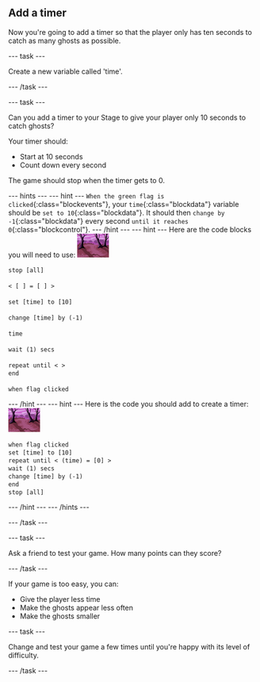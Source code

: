 ## Add a timer

Now you're going to add a timer so that the player only has ten seconds to catch as many ghosts as possible.

--- task ---

Create a new variable called 'time'.

--- /task ---

--- task ---

Can you add a timer to your Stage to give your player only 10 seconds to catch ghosts?

Your timer should:

+ Start at 10 seconds
+ Count down every second

The game should stop when the timer gets to 0.

--- hints ---
--- hint ---
`When the green flag is clicked`{:class="blockevents"}, your `time`{:class="blockdata"} variable should be `set to 10`{:class="blockdata"}. It should then `change by -1`{:class="blockdata"} every second `until it reaches 0`{:class="blockcontrol"}.
--- /hint ---
--- hint ---
Here are the code blocks you will need to use:
![ghost-sprite](images/ghost-backdrop.png)
``` blocks
stop [all]

< [ ] = [ ] >

set [time] to [10]

change [time] by (-1)

time

wait (1) secs

repeat until < >
end

when flag clicked

```
--- /hint ---
--- hint ---
Here is the code you should add to create a timer:
![backdrop icon](images/ghost-backdrop.png)
``` blocks
when flag clicked
set [time] to [10]
repeat until < (time) = [0] >
wait (1) secs
change [time] by (-1)
end
stop [all]
```
--- /hint ---
--- /hints ---

--- /task ---

--- task ---

Ask a friend to test your game. How many points can they score?

--- /task ---

If your game is too easy, you can:

+ Give the player less time
+ Make the ghosts appear less often
+ Make the ghosts smaller

--- task ---

Change and test your game a few times until you're happy with its level of difficulty.

--- /task ---
